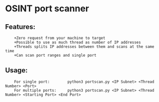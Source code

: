 # OSINT port scanner 
## Features:
        +Zero request from your machine to target
        +Possible to use as much thread as number of IP addresses
        +Threads splits IP addresses between them and scans at the same time
        +Can scan port ranges and single port

## Usage:
        For single port:        python3 portscan.py <IP Subnet> <Thread Number> <Port>
        For multiple ports:     python3 portscan.py <IP Subnet> <Thread Number> <Starting Port> <End Port>
